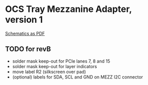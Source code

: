 # OCS Tray Mezzanine Adapter, version 1

[Schematics as PDF](production/revA/ocp-tray-mezzanine-adapter-v1-revA.pdf)

## TODO for revB

  * solder mask keep-out for PCIe lanes 7, 8 and 15
  * solder mask keep-out for layer indicators
  * move label R2 (silkscreen over pad)
  * (optional) labels for SDA, SCL and GND on MEZZ I2C connector
